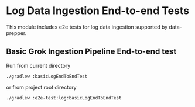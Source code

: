 # Log Data Ingestion End-to-end Tests

This module includes e2e tests for log data ingestion supported by data-prepper.

## Basic Grok Ingestion Pipeline End-to-end test

Run from current directory
```
./gradlew :basicLogEndToEndTest
```
or from project root directory
```
./gradlew :e2e-test:log:basicLogEndToEndTest
```
